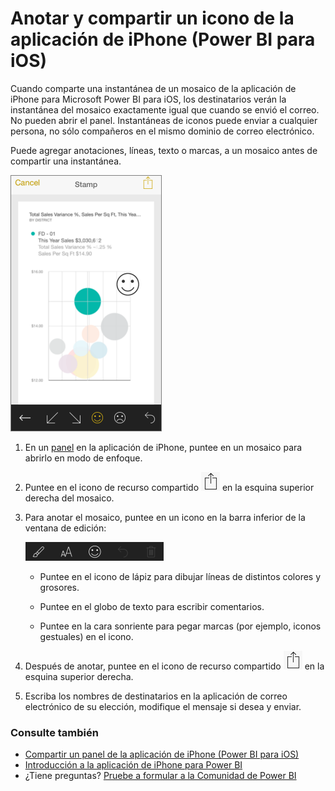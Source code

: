 <properties 
   pageTitle="Anotar y compartir un icono de la aplicación de iPhone"
   description="Obtenga información acerca de anotar y compartir instantáneas de iconos de la aplicación móvil de Power BI para iOS en su iPhone. Destinatarios ver el icono, pero no pueden abrir el panel."
   services="powerbi" 
   documentationCenter="" 
   authors="maggiesMSFT" 
   manager="mblythe" 
   backup=""
   editor=""
   tags=""
   qualityFocus="no"
   qualityDate=""/>
 
<tags
   ms.service="powerbi"
   ms.devlang="NA"
   ms.topic="article"
   ms.tgt_pltfrm="NA"
   ms.workload="powerbi"
   ms.date="10/03/2016"
   ms.author="maggies"/>
# Anotar y compartir un icono de la aplicación de iPhone (Power BI para iOS)

Cuando comparte una instantánea de un mosaico de la aplicación de iPhone para Microsoft Power BI para iOS, los destinatarios verán la instantánea del mosaico exactamente igual que cuando se envió el correo. No pueden abrir el panel. Instantáneas de iconos puede enviar a cualquier persona, no sólo compañeros en el mismo dominio de correo electrónico.

Puede agregar anotaciones, líneas, texto o marcas, a un mosaico antes de compartir una instantánea.

![](media/powerbi-mobile-annotate-and-share-a-tile-from-the-iphone-app/PBI_AnnotateSmiley.png)

1.  En un [panel](powerbi-mobile-dashboards-in-the-iphone-app.md) en la aplicación de iPhone, puntee en un mosaico para abrirlo en modo de enfoque.

2.  Puntee en el icono de recurso compartido ![](media/powerbi-mobile-annotate-and-share-a-tile-from-the-iphone-app/power-bi-iphone-share-icon.png) en la esquina superior derecha del mosaico.

3.  Para anotar el mosaico, puntee en un icono en la barra inferior de la ventana de edición:

    ![](media/powerbi-mobile-annotate-and-share-a-tile-from-the-iphone-app/PBI_AnnotateBar.png)

    -   Puntee en el icono de lápiz para dibujar líneas de distintos colores y grosores.

    -   Puntee en el globo de texto para escribir comentarios.

    -   Puntee en la cara sonriente para pegar marcas (por ejemplo, iconos gestuales) en el icono.

4.  Después de anotar, puntee en el icono de recurso compartido ![](media/powerbi-mobile-annotate-and-share-a-tile-from-the-iphone-app/power-bi-iphone-share-icon.png) en la esquina superior derecha.

5.  Escriba los nombres de destinatarios en la aplicación de correo electrónico de su elección, modifique el mensaje si desea y enviar.

### Consulte también

- [Compartir un panel de la aplicación de iPhone \(Power BI para iOS\)](powerbi-mobile-share-a-dashboard-from-the-iphone-app.md)
- [Introducción a la aplicación de iPhone para Power BI](powerbi-mobile-iphone-app-get-started.md)
- ¿Tiene preguntas? [Pruebe a formular a la Comunidad de Power BI](http://community.powerbi.com/)
